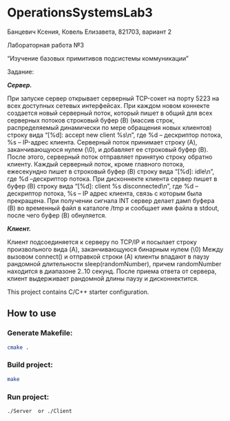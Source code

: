 # OperationsSystemsLab3
Банцевич Ксения, Ковель Елизавета, 821703, вариант 2


Лабораторная работа №3 

“Изучение базовых примитивов подсистемы коммуникации”

Задание:

**_Сервер._**

При запуске сервер открывает серверный TCP-сокет на порту 5223 на всех доступных сетевых интерфейсах. При каждом новом коннекте создается новый серверный поток, который пишет в общий для всех серверных потоков строковый буфер (B) (массив строк, распределяемый динамически по мере обращения новых клиентов) строку вида “[%d]: accept new client %s\n”, где %d – дескриптор потока, %s – IP-адрес клиента. Серверный поток принимает строку (A), заканчивающуюся нулем (\0), и добавляет ее строковый буфер (B). После этого, серверный поток отправляет принятую строку обратно клиенту. Каждый серверный поток, кроме главного потока, ежесекундно пишет в строковый буфер (B) строку вида “[%d]: idle\n”, где %d –дескриптор потока. При дисконнекте клиента сервер пишет в буфер (B) строку вида “[%d]: client %s disconnected\n”, где %d – дескриптор потока, %s – IP адрес клиента, связь с которым была прекращена. При получении сигнала INT сервер делает дамп буфера (B) во временный файл в каталоге /tmp и сообщает имя файла в stdout, после чего буфер (B) обнуляется.

**_Клиент._**

Клиент подсоединяется к серверу по TCP/IP и посылает строку произвольного вида (A), заканчивающуюся бинарным нулем (\0) Между вызовом connect() и отправкой строки (A) клиенты впадают в паузу рандомной длительности sleep(randomNumber), причем randomNumber находится в диапазоне 2..10 секунд. После приема ответа от сервера, клиент выдерживает рандомной длины паузу и дисконнектится.


This project contains C/C++ starter configuration.


## How to use

### Generate Makefile:
```bash
cmake .
```
### Build project:
```bash
make
```

### Run project:
```bash
./Server  or ./Client
```
